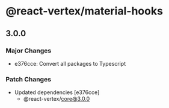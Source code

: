 # @react-vertex/material-hooks

## 3.0.0
### Major Changes

- e376cce: Convert all packages to Typescript

### Patch Changes

- Updated dependencies [e376cce]
  - @react-vertex/core@3.0.0
